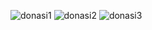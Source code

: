 ![donasi1](https://user-images.githubusercontent.com/44075596/72204435-80e81700-34aa-11ea-9d75-fa5ca66e61a1.png)
![donasi2](https://user-images.githubusercontent.com/44075596/72204436-80e81700-34aa-11ea-9b1f-57b8cdb3724a.png)
![donasi3](https://user-images.githubusercontent.com/44075596/72204437-8180ad80-34aa-11ea-83cf-fa85e0530fa1.png)

